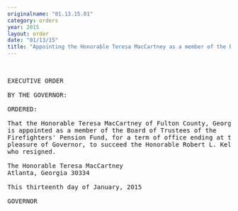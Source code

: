 ```yaml
---
originalname: "01.13.15.01"
category: orders
year: 2015
layout: order
date: "01/13/15"
title: "Appointing the Honorable Teresa MacCartney as a member of the Board of Trustees of the Firefighters’ Pension Fund"
---
```

<pre>
 

EXECUTIVE ORDER

BY THE GOVERNOR:

ORDERED:

That the Honorable Teresa MacCartney of Fulton County, Georgia,
is appointed as a member of the Board of Trustees of the
Firefighters' Pension Fund, for a term of office ending at the
pleasure of Governor, to succeed the Honorable Robert L. Kelley,
who resigned.

The Honorable Teresa MacCartney
Atlanta, Georgia 30334

This thirteenth day of January, 2015

GOVERNOR

</pre>
